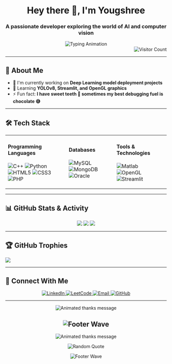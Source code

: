 <h1 align="center">Hey there 👋, I'm Yougshree</h1>
<h3 align="center">A passionate developer exploring the world of AI and computer vision</h3>

<div align="center">
  <img src="https://readme-typing-svg.herokuapp.com?font=Fira+Code&duration=3000&pause=1000&color=7CFC00&center=true&vCenter=true&width=435&lines=Welcome+to+my+GitHub!;Exploring+AI+and+Computer+Vision;Learning+something+new+everyday" alt="Typing Animation" />
</div>

<div align="right">
  <img src="https://komarev.com/ghpvc/?username=yougshree&color=blueviolet&style=for-the-badge" alt="Visitor Count" />
</div>

---

## 🌟 About Me

- 🔭 I'm currently working on **Deep Learning model deployment projects**
- 🌱 Learning **YOLOv8, Streamlit, and OpenGL graphics**
- ⚡ Fun fact: **I have sweet teeth 🍫 sometimes my best debugging fuel is chocolate 😅**

---

## 🛠️ Tech Stack

<table>
  <tr>
    <td>
      <h4>Programming Languages</h4>
      <p>
        <img src="https://img.shields.io/badge/C++-00599C?style=flat&logo=c%2B%2B&logoColor=white" alt="C++" />
        <img src="https://img.shields.io/badge/Python-3776AB?style=flat&logo=python&logoColor=white" alt="Python" />
        <img src="https://img.shields.io/badge/HTML5-E34F26?style=flat&logo=html5&logoColor=white" alt="HTML5" />
        <img src="https://img.shields.io/badge/CSS3-1572B6?style=flat&logo=css3&logoColor=white" alt="CSS3" />
        <img src="https://img.shields.io/badge/PHP-777BB4?style=flat&logo=php&logoColor=white" alt="PHP" />
      </p>
    </td>
    <td>
      <h4>Databases</h4>
      <p>
        <img src="https://img.shields.io/badge/MySQL-4479A1?style=flat&logo=mysql&logoColor=white" alt="MySQL" />
        <img src="https://img.shields.io/badge/MongoDB-47A248?style=flat&logo=mongodb&logoColor=white" alt="MongoDB" />
        <img src="https://img.shields.io/badge/Oracle-F80000?style=flat&logo=oracle&logoColor=white" alt="Oracle" />
      </p>
    </td>
    <td>
      <h4>Tools & Technologies</h4>
      <p>
        <img src="https://img.shields.io/badge/Matlab-0076A8?style=flat&logo=mathworks&logoColor=white" alt="Matlab" />
        <img src="https://img.shields.io/badge/OpenGL-5586A4?style=flat&logo=opengl&logoColor=white" alt="OpenGL" />
        <img src="https://img.shields.io/badge/Streamlit-FF4B4B?style=flat&logo=streamlit&logoColor=white" alt="Streamlit" />
      </p>
    </td>
  </tr>
</table>

---

## 📊 GitHub Stats & Activity

<div align="center">
  
  ![](https://github-readme-stats.vercel.app/api?username=yougshree&theme=nightowl&hide_border=true&include_all_commits=true&count_private=true)
  ![](https://github-readme-streak-stats.herokuapp.com/?user=yougshree&theme=nightowl&hide_border=true)
  ![](https://github-readme-stats.vercel.app/api/top-langs/?username=yougshree&theme=nightowl&hide_border=true&include_all_commits=true&count_private=true&layout=compact)

</div>

---

## 🏆 GitHub Trophies

![](https://github-profile-trophy.vercel.app/?username=yougshree&theme=discord&no-frame=true&no-bg=false&margin-w=4)

---

## 🔗 Connect With Me

<p align="center">
  <a href="https://www.linkedin.com/in/yougshreesahaurmy">
    <img src="https://img.shields.io/badge/LinkedIn-0077B5?style=for-the-badge&logo=linkedin&logoColor=white" alt="LinkedIn"/>
  </a>
  <a href="https://leetcode.com/u/Yougshree/">
    <img src="https://img.shields.io/badge/LeetCode-FFA116?style=for-the-badge&logo=leetcode&logoColor=black" alt="LeetCode"/>
  </a>
  <a href="mailto:yougshreesahaurmy@gmail.com">
    <img src="https://img.shields.io/badge/Gmail-D14836?style=for-the-badge&logo=gmail&logoColor=white" alt="Email"/>
  </a>
  <a href="https://github.com/yougshree">
    <img src="https://img.shields.io/badge/GitHub-100000?style=for-the-badge&logo=github&logoColor=white" alt="GitHub"/>
  </a>
</p>

---

<div align="center">
  
  <img src="https://readme-typing-svg.herokuapp.com?font=Fira+Code&size=26&duration=4000&pause=1000&color=7CFC00&center=true&vCenter=true&width=435&lines=Thanks+for+visiting!;Have+a+nice+day!;Keep+coding!;See+you+again!✨" alt="Animated thanks message" />
  <br>
  
![Footer Wave](https://capsule-render.vercel.app/api?type=waving&color=0:0575E6,100:00F260&height=120&section=footer)
  ---
</div>

<div align="center">
  
  <img src="https://readme-typing-svg.herokuapp.com?font=Fira+Code&size=26&duration=4000&pause=1000&color=7CFC00&center=true&vCenter=true&width=435&lines=Thanks+for+visiting!;Have+a+nice+day!;Keep+coding!;See+you+again!✨" alt="Animated thanks message" />
  <br>
  
  <!-- Random motivational quote -->
  ![Random Quote](https://quotes-github-readme.vercel.app/api?type=vertical&theme=nightowl)

  <!-- Footer wave -->
  ![Footer Wave](https://capsule-render.vercel.app/api?type=waving&color=0:0575E6,100:00F260&height=120&section=footer)

</div>

